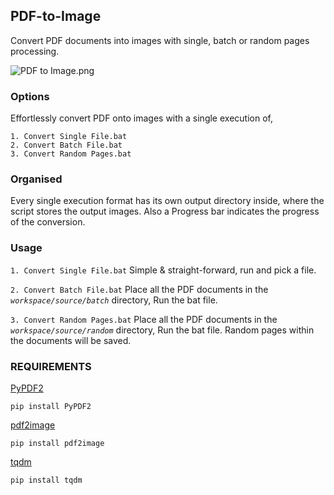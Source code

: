 ## PDF-to-Image  
Convert PDF documents into images with single, batch or random pages processing.

![PDF to Image.png](https://i.postimg.cc/nhVpdyZ1/PDF-to-Image.png)

### Options
Effortlessly convert PDF onto images with a single execution of, 

`1. Convert Single File.bat`  
`2. Convert Batch File.bat`   
`3. Convert Random Pages.bat`  

### Organised
Every single execution format has its own output directory inside, where the script stores the output images. Also a Progress bar indicates the progress of the conversion.

### Usage
`1. Convert Single File.bat` Simple & straight-forward, run and pick a file.  

`2. Convert Batch File.bat` Place all the PDF documents in the *`workspace/source/batch`* directory, Run the bat file.  

`3. Convert Random Pages.bat`  Place all the PDF documents in the *`workspace/source/random`* directory, Run the bat file. Random pages within the documents will be saved.

### REQUIREMENTS  
[PyPDF2](https://pypi.org/project/PyPDF2/)
```
pip install PyPDF2
```
[pdf2image](https://pypi.org/project/pdf2image/)
```
pip install pdf2image
```
[tqdm](https://pypi.org/project/tqdm/)
```
pip install tqdm
```
